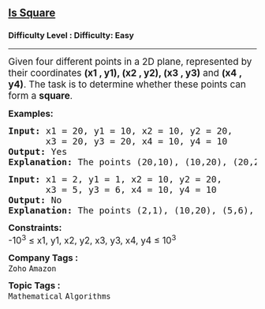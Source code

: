 <h2><a href="https://www.geeksforgeeks.org/problems/is-square1846/1">Is Square</a></h2><h3>Difficulty Level : Difficulty: Easy</h3><hr><div class="problems_problem_content__Xm_eO"><p><span style="font-size: 14pt;">Given four different points in a 2D plane, represented by their coordinates <strong>(x1 , y1), </strong></span><strong><span style="font-size: 18.6667px;">(x2 , y2), </span></strong><span style="font-size: 18.6667px;"><strong>(x3 , y3)</strong> and </span><span style="font-size: 18.6667px;"><strong>(x4 , y4)</strong>.</span><span style="font-size: 14pt;"> The task is to determine whether these points can form a <strong>square</strong>.</span></p>
<p><span style="font-size: 18px;"><strong>Examples:</strong></span></p>
<pre><span style="font-size: 18px;"><strong style="font-size: 18px;">Input:</strong> </span><span style="font-size: 18px;">x1 = </span><span style="font-size: 18px;">20, y1 = 10, x2 = 10, y2 = 20, 
       x3 = 20, y3 = 20, x4 = 10, y4 = 10</span> 
<span style="font-size: 18px;"><strong><span style="font-size: 18px;">Output:</span> </strong></span><span style="font-size: 18px;">Yes</span>
<span style="font-size: 18px;"><strong><span style="font-size: 18px;">Explanation:</span> </strong></span><span style="font-size: 18px;">The points (20,10), (10,20), (20,20), (10,10) forms a square.</span></pre>
<pre><span style="font-size: 18px;"><strong style="font-size: 18px;">Input:</strong> </span><span style="font-size: 18px;">x1 = </span><span style="font-size: 18px;">2, y1 = 1, x2 = 10, y2 = 20, 
       x3 = 5, y3 = 6, x4 = 10, y4 = 10</span> 
<span style="font-size: 18px;"><strong><span style="font-size: 18px;">Output:</span> </strong></span><span style="font-size: 18px;">No</span>
<span style="font-size: 18px;"><strong><span style="font-size: 18px;">Explanation:</span> </strong></span><span style="font-size: 18px;">The points (2,1), (10,20), (5,6), (10,10) doesn't form a square.</span></pre>
<p><span style="font-size: 18px;"><strong>Constraints:</strong></span><br><span style="font-size: 18px;">-10<sup>3</sup> ≤ x1, y1, x2, y2, x3, y3, x4, y4 ≤ 10<sup>3</sup></span></p></div><p><span style=font-size:18px><strong>Company Tags : </strong><br><code>Zoho</code>&nbsp;<code>Amazon</code>&nbsp;<br><p><span style=font-size:18px><strong>Topic Tags : </strong><br><code>Mathematical</code>&nbsp;<code>Algorithms</code>&nbsp;
